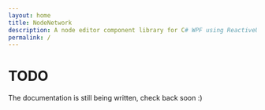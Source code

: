 ```yaml
---
layout: home
title: NodeNetwork
description: A node editor component library for C# WPF using ReactiveUI.
permalink: /
---
```


# TODO

The documentation is still being written, check back soon :)